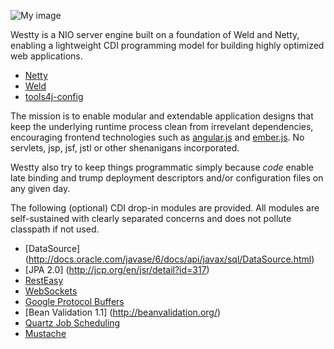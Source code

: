 ![My image](https://raw.github.com/deephacks/westty/master/westty.png)

Westty is a NIO server engine built on a foundation of Weld and Netty, enabling a lightweight CDI 
programming model for building highly optimized web applications. 

* [Netty](http://netty.io)
* [Weld](http://seamframework.org/Weld)
* [tools4j-config](https://github.com/deephacks/tools4j-config)

The mission is to enable modular and extendable application designs that keep the underlying runtime process clean 
from irrevelant dependencies, encouraging frontend technologies such as [angular.js](http://angularjs.org) and 
[ember.js](http://emberjs.com). No servlets, jsp, jsf, jstl or other shenanigans incorporated. 

Westty also try to keep things programmatic simply because _code_ enable late binding and trump deployment descriptors 
and/or configuration files on any given day.

The following (optional) CDI drop-in modules are provided. All modules are self-sustained with clearly separated 
concerns and does not pollute classpath if not used. 


* [DataSource] (http://docs.oracle.com/javase/6/docs/api/javax/sql/DataSource.html)
* [JPA 2.0] (http://jcp.org/en/jsr/detail?id=317)
* [RestEasy](http://www.jboss.org/resteasy)
* [WebSockets](http://tools.ietf.org/html/rfc6455)
* [Google Protocol Buffers](https://developers.google.com/protocol-buffers/docs/overview)
* [Bean Validation 1.1] (http://beanvalidation.org/)
* [Quartz Job Scheduling](http://quartz-scheduler.org)
* [Mustache](http://mustache.github.com/)


